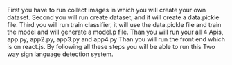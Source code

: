 First you have to run collect images in which you will create your own dataset. 
Second you will run create dataset, and it will create a data.pickle file.
Third you will run train classifier, it will use the data.pickle file and train the model and will generate a model.p file.
Than you will run your all 4 Apis, app.py, app2.py, app3.py and app4.py Than you will run the front end which is on react.js.
By following all these steps you will be able to run this Two way sign language detection system.
